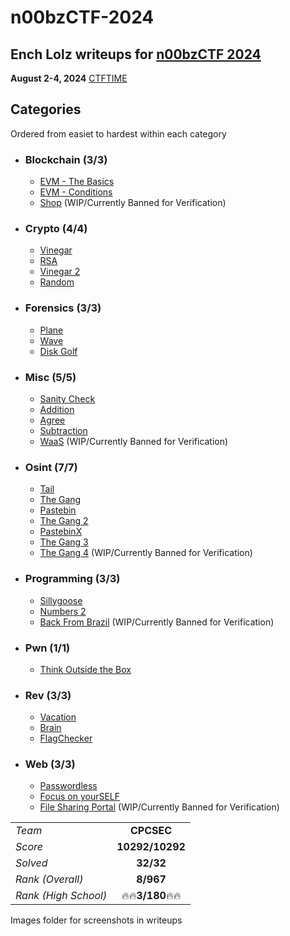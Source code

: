 # n00bzCTF-2024
## Ench Lolz writeups for [n00bzCTF 2024](https://ctf.n00bzunit3d.xyz/)

**August 2-4, 2024**
[CTFTIME](https://ctftime.org/event/2378)



## Categories

Ordered from easiet to hardest within each category

- ### Blockchain (3/3)
    - [EVM - The Basics](https://github.com/EnchLolz/n00bzCTF-24/blob/main/BLOCKCHAIN/EVM%20-%20The%20Basics.md)
    - [EVM - Conditions](https://github.com/EnchLolz/n00bzCTF-24/blob/main/BLOCKCHAIN/EVM%20-%20Conditions.md)
    - [Shop]() (WIP/Currently Banned for Verification)

- ### Crypto (4/4)
    - [Vinegar](https://github.com/EnchLolz/n00bzCTF-24/blob/main/CRYPTO/Vinegar.md)
    - [RSA](https://github.com/EnchLolz/n00bzCTF-24/blob/main/CRYPTO/RSA.md)
    - [Vinegar 2](https://github.com/EnchLolz/n00bzCTF-24/blob/main/CRYPTO/Vinegar2.md)
    - [Random](https://github.com/EnchLolz/n00bzCTF-24/blob/main/CRYPTO/Random.md)

- ### Forensics (3/3)
    - [Plane](https://github.com/EnchLolz/n00bzCTF-24/blob/main/FORENSICS/Plane.md)
    - [Wave](https://github.com/EnchLolz/n00bzCTF-24/blob/main/FORENSICS/Wave.md)
    - [Disk Golf](https://github.com/EnchLolz/n00bzCTF-24/blob/main/FORENSICS/Disk%20Golf.md)

- ### Misc (5/5)
    - [Sanity Check](https://github.com/EnchLolz/n00bzCTF-24/blob/main/MISC/Sanity%20Check.md)
    - [Addition](https://github.com/EnchLolz/n00bzCTF-24/blob/main/MISC/Addition.md)
    - [Agree](https://github.com/EnchLolz/n00bzCTF-24/blob/main/MISC/Agree.md)
    - [Subtraction](https://github.com/EnchLolz/n00bzCTF-24/blob/main/MISC/Subtraction.md)
    - [WaaS]() (WIP/Currently Banned for Verification)

- ### Osint (7/7)
    - [Tail](https://github.com/EnchLolz/n00bzCTF-24/blob/main/OSINT/Tail.md)
    - [The Gang](https://github.com/EnchLolz/n00bzCTF-24/blob/main/OSINT/The%20Gang.md)
    - [Pastebin](https://github.com/EnchLolz/n00bzCTF-24/blob/main/OSINT/Pastebin.md)
    - [The Gang 2](https://github.com/EnchLolz/n00bzCTF-24/blob/main/OSINT/The%20Gang%202.md)
    - [PastebinX](https://github.com/EnchLolz/n00bzCTF-24/blob/main/OSINT/PastebinX.md)
    - [The Gang 3](https://github.com/EnchLolz/n00bzCTF-24/blob/main/OSINT/The%20Gang%203.md)
    - [The Gang 4]() (WIP/Currently Banned for Verification)

- ### Programming (3/3)
    - [Sillygoose](https://github.com/EnchLolz/n00bzCTF-24/blob/main/PROGRAMMING/Sillygoose.md)
    - [Numbers 2](https://github.com/EnchLolz/n00bzCTF-24/blob/main/PROGRAMMING/Numbers%202.md)
    - [Back From Brazil]() (WIP/Currently Banned for Verification)
- ### Pwn (1/1)
    - [Think Outside the Box](https://github.com/EnchLolz/n00bzCTF-24/blob/main/PWN/Think%20Outside%20the%20Box.md)
- ### Rev (3/3)
    - [Vacation](https://github.com/EnchLolz/n00bzCTF-24/blob/main/REV/Vacation.md)
    - [Brain](https://github.com/EnchLolz/n00bzCTF-24/blob/main/REV/Brain.md)
    - [FlagChecker](https://github.com/EnchLolz/n00bzCTF-24/blob/main/REV/FlagChecker.md)
- ### Web (3/3)
    - [Passwordless](https://github.com/EnchLolz/n00bzCTF-24/blob/main/WEB/Passwordless.md)
    - [Focus on yourSELF](https://github.com/EnchLolz/n00bzCTF-24/blob/main/WEB/Focus%20on%20yourSELF.md)
    - [File Sharing Portal]() (WIP/Currently Banned for Verification)


|  |  |
| ----------- | :-----------: |
| *Team* | **CPCSEC** |
| *Score*| **10292/10292** |
| *Solved* | **32/32** |
| *Rank (Overall)* | **8/967** |
| *Rank (High School)* | :fire::fire:**3/180**:fire::fire: |

Images folder for screenshots in writeups